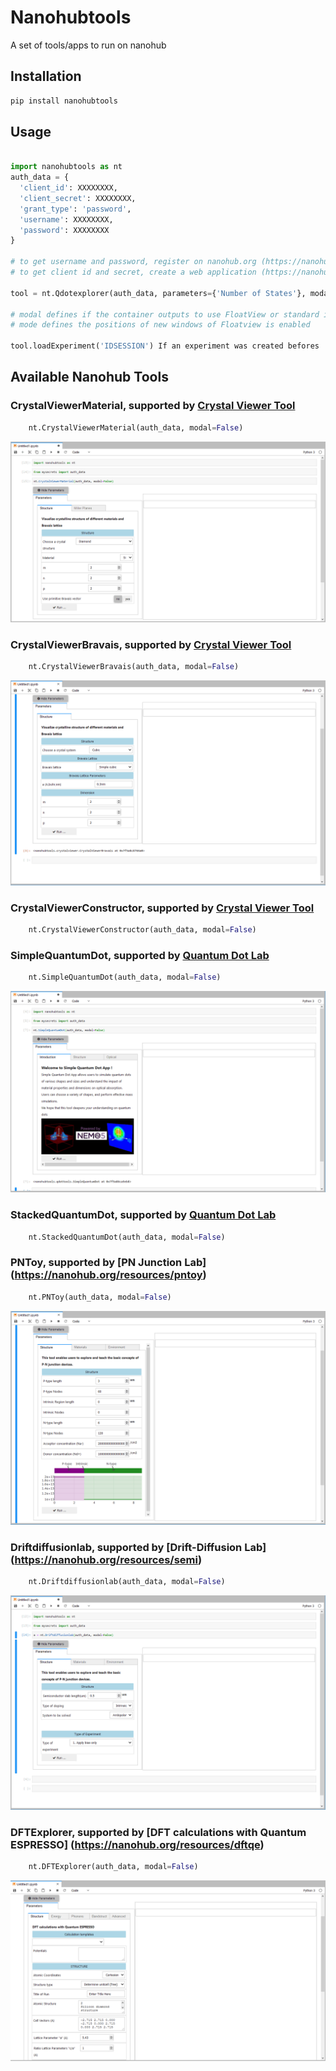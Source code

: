 # Nanohubtools

A set of tools/apps to run on nanohub

## Installation


```bash
pip install nanohubtools
```

## Usage



```python

import nanohubtools as nt
auth_data = {
  'client_id': XXXXXXXX,
  'client_secret': XXXXXXXX,
  'grant_type': 'password',
  'username': XXXXXXXX,
  'password': XXXXXXXX
}

# to get username and password, register on nanohub.org (https://nanohub.org/register/)
# to get client id and secret, create a web application (https://nanohub.org/developer/api/applications/new), use "https://127.0.0.1" as Redirect URL

tool = nt.Qdotexplorer(auth_data, parameters={'Number of States'}, modal=True, mode='split-right')

# modal defines if the container outputs to use FloatView or standard ipywidgets Output
# mode defines the positions of new windows of Floatview is enabled

tool.loadExperiment('IDSESSION') If an experiment was created befores

```

## Available Nanohub Tools

### CrystalViewerMaterial, supported by [Crystal Viewer Tool](https://nanohub.org/resources/crystal_viewer)
```python
    nt.CrystalViewerMaterial(auth_data, modal=False)
```
![CrystalViewerMaterial](https://raw.githubusercontent.com/denphi/nanohubtools/master/images/CrystalViewerMaterial.gif)


### CrystalViewerBravais, supported by [Crystal Viewer Tool](https://nanohub.org/resources/crystal_viewer)
```python
    nt.CrystalViewerBravais(auth_data, modal=False)
```
![CrystalViewerBravais](https://raw.githubusercontent.com/denphi/nanohubtools/master/images/CrystalViewerBravais.gif)


### CrystalViewerConstructor, supported by [Crystal Viewer Tool](https://nanohub.org/resources/crystal_viewer)
```python
    nt.CrystalViewerConstructor(auth_data, modal=False)
```


### SimpleQuantumDot, supported by [Quantum Dot Lab ](https://nanohub.org/resources/qdot/)
```python
    nt.SimpleQuantumDot(auth_data, modal=False)
```
![SimpleQuantumDot](https://raw.githubusercontent.com/denphi/nanohubtools/master/images/SimpleQuantumDot.gif)


### StackedQuantumDot, supported by [Quantum Dot Lab ](https://nanohub.org/resources/qdot/)
```python
    nt.StackedQuantumDot(auth_data, modal=False)
```


### PNToy, supported by [PN Junction Lab] (https://nanohub.org/resources/pntoy)
```python
    nt.PNToy(auth_data, modal=False)
```
![PNToy](https://raw.githubusercontent.com/denphi/nanohubtools/master/images/PNToy.gif)


### Driftdiffusionlab, supported by [Drift-Diffusion Lab] (https://nanohub.org/resources/semi)
```python
    nt.Driftdiffusionlab(auth_data, modal=False)
```
![Driftdiffusionlab](https://raw.githubusercontent.com/denphi/nanohubtools/master/images/Driftdiffusionlab.gif)


### DFTExplorer, supported by [DFT calculations with Quantum ESPRESSO] (https://nanohub.org/resources/dftqe)
```python
    nt.DFTExplorer(auth_data, modal=False)
```
![DFTExplorer](https://raw.githubusercontent.com/denphi/nanohubtools/master/images/DFTExplorer.gif)

